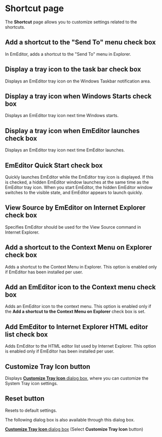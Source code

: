 # Shortcut page

The **Shortcut** page allows you to customize settings related to the shortcuts.

## Add a shortcut to the "Send To" menu check box

In EmEditor, adds a shortcut to the "Send To" menu in Explorer.

## Display a tray icon to the task bar check box

Displays an EmEditor tray icon on the Windows Taskbar notification area.

## Display a tray icon when Windows Starts check box

Displays an EmEditor tray icon next time Windows starts.

## Display a tray icon when EmEditor launches check box

Displays an EmEditor tray icon next time EmEditor launches.

## EmEditor Quick Start check box

Quickly launches EmEditor while the EmEditor tray icon is displayed. If this is checked, a hidden EmEditor window launches at the same time as the EmEditor tray icon. When you start EmEditor, the hidden EmEditor window switches to the visible
state, and EmEditor appears to launch quickly.

## View Source by EmEditor on Internet Explorer check box

Specifies EmEditor should be used for the View Source command in Internet Explorer.

## Add a shortcut to the Context Menu on Explorer check box

Adds a shortcut to the Context Menu in Explorer. This option is enabled only if EmEditor has been installed per user.

## Add an EmEditor icon to the Context menu check box

Adds an EmEditor icon to the context menu. This option is enabled only if the **Add a shortcut to the Context Menu on Explorer** check box is set.

## Add EmEditor to Internet Explorer HTML editor list check box

Adds EmEditor to the HTML editor list used by Internet Explorer. This option is enabled only if EmEditor has been installed per user.

## Customize Tray Icon button

Displays [**Customize Tray Icon** dialog box](../../tray/index), where you can customize the System Tray icon settings.

## Reset button

Resets to default settings.

The following dialog box is also available through this dialog box.

<a href="../../tray/index.html"><b>Customize Tray Icon </b>dialog box</a> (Select
**Customize Tray Icon** button)

